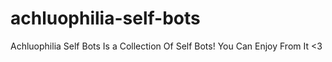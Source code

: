# achluophilia-self-bots
Achluophilia Self Bots Is a Collection Of Self Bots! You Can Enjoy From It &lt;3
